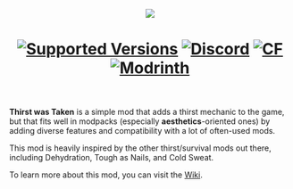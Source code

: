 <p align="center"><img src="https://i.imgur.com/4IBZaA4.png"/></p>
<h1 align="center">
	<a href="https://www.curseforge.com/minecraft/mc-mods/thirst-was-taken/files"><img src="https://cf.way2muchnoise.eu/versions/679270(c70039).svg" alt="Supported Versions"></a>
	<a href="https://discord.gg/evfeeSzh"><img src="https://img.shields.io/discord/1025703064742678630?color=5865f2&label=Discord&style=flat" alt="Discord"></a>
	<a href="https://www.curseforge.com/minecraft/mc-mods/thirst-was-taken"><img src="http://cf.way2muchnoise.eu/679270.svg" alt="CF"></a>
    <a href="https://modrinth.com/mod/thirst-was-taken"><img src="https://img.shields.io/modrinth/dt/thirst-was-taken?logo=modrinth&label=&suffix=%20&style=flat&color=242629&labelColor=5ca424&logoColor=1c1c1c" alt="Modrinth"></a>
    <br><br>
</h1>

**Thirst was Taken** is a simple mod that adds a thirst mechanic to the game, but that fits well in modpacks (especially **aesthetics**-oriented ones) by adding diverse features and compatibility with a lot of often-used mods.

This mod is heavily inspired by the other thirst/survival mods out there, including Dehydration, Tough as Nails, and Cold Sweat.

To learn more about this mod, you can visit the [Wiki](https://github.com/ghen-git/Thirst-Mod/wiki).
